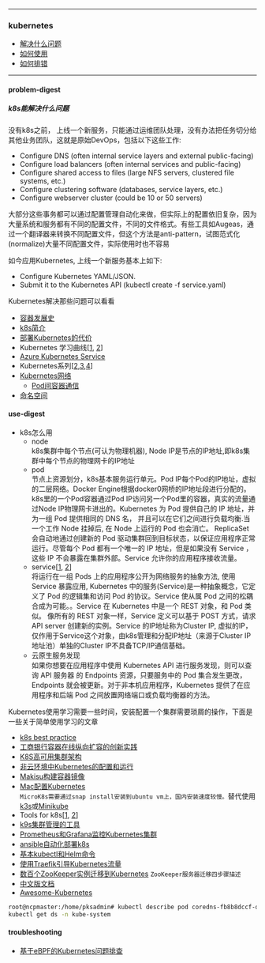 
---

### kubernetes
+ [解决什么问题](#problem-digest)
+ [如何使用](#use-digest)
+ [如何排错](#troubleshooting)

---

#### problem-digest
##### k8s能解决什么问题

没有k8s之前， 上线一个新服务，只能通过运维团队处理，没有办法把任务切分给其他业务团队，这就是原始DevOps，包括以下这些工作:

+ Configure DNS (often internal service layers and external public-facing)
+ Configure load balancers (often internal services and public-facing)
+ Configure shared access to files (large NFS servers, clustered file systems, etc.)
+ Configure clustering software (databases, service layers, etc.)
+ Configure webserver cluster (could be 10 or 50 servers)

大部分这些事务都可以通过配置管理自动化来做，但实际上的配置依旧复杂，因为大量系统和服务都有不同的配置文件，不同的文件格式。有些工具如Augeas，通过一个翻译器来转换不同配置文件，但这个方法是anti-pattern，试图范式化(normalize)大量不同配置文件，实际使用时也不容易

如今应用Kubernetes, 上线一个新服务基本上如下:

+ Configure Kubernetes YAML/JSON.
+ Submit it to the Kubernetes API (kubectl create -f service.yaml)

Kubernetes解决那些问题可以看看
+ [容器发展史](https://mp.weixin.qq.com/s/ccFkJJz97KcuXdO3r5zdXA)
+ [k8s简介](https://mp.weixin.qq.com/s/JSipXCkLAMIpNa4UGDRogQ)
+ [部署Kubernetes的代价](https://mp.weixin.qq.com/s/zzn61ADe2RA7K0L4-EMAOA)
+ Kubernetes 学习曲线[[1](https://mp.weixin.qq.com/s/H8guIwQlMoKnN9OI_Om3RA), [2](https://opensource.com/article/19/6/kubernetes-basics)]
+ [Azure Kubernetes Service](https://docs.microsoft.com/en-us/azure/aks/concepts-clusters-workloads)
+ Kubernetes系列[[2](https://mp.weixin.qq.com/s/OZGLS0UsN9PiMqMaOzzpJA),[3](https://mp.weixin.qq.com/s/EHoSVCDFZoQar32nkl2-Mw),[4](https://mp.weixin.qq.com/s/ZjqEy4hCnGEcBdVfrFgzRQ)]
+ [Kubernetes网络](https://mp.weixin.qq.com/s/SClypa7ahDtnxsuWZdu8BQ)
    + [Pod间容器通信](https://mp.weixin.qq.com/s/I2qA29Lpkdnowd8Txv7ftg)
+ [命名空间](https://mp.weixin.qq.com/s/KzhBWfbHDZaqFqN-jUsUCw)

#### use-digest
+ k8s怎么用
    - node  
    k8s集群中每个节点(可认为物理机器), Node IP是节点的IP地址,即k8s集群中每个节点的物理网卡的IP地址
    - pod   
    节点上资源划分，k8s基本服务运行单元。Pod IP每个Pod的IP地址，虚拟的二层网络。Docker Engine根据docker0网桥的IP地址段进行分配的。k8s里的一个Pod容器通过Pod IP访问另一个Pod里的容器，真实的流量通过Node IP物理网卡进出的。Kubernetes 为 Pod 提供自己的 IP 地址，并为一组 Pod 提供相同的 DNS 名， 并且可以在它们之间进行负载均衡.当一个工作 Node 挂掉后, 在 Node 上运行的 Pod 也会消亡。 ReplicaSet 会自动地通过创建新的 Pod 驱动集群回到目标状态，以保证应用程序正常运行。尽管每个 Pod 都有一个唯一的 IP 地址，但是如果没有 Service ，这些 IP 不会暴露在集群外部。Service 允许你的应用程序接收流量。
    - service[[1](https://kubernetes.io/zh-cn/docs/tutorials/kubernetes-basics/expose/expose-intro/), [2](https://kubernetes.io/zh-cn/docs/concepts/services-networking/service/)]   
    将运行在一组 Pods 上的应用程序公开为网络服务的抽象方法, 使用 Service 暴露应用, Kubernetes 中的服务(Service)是一种抽象概念，它定义了 Pod 的逻辑集和访问 Pod 的协议。Service 使从属 Pod 之间的松耦合成为可能。。Service 在 Kubernetes 中是一个 REST 对象，和 Pod 类似。 像所有的 REST 对象一样，Service 定义可以基于 POST 方式，请求 API server 创建新的实例。Service 的IP地址称为Cluster IP, 虚拟的IP，仅作用于Service这个对象，由k8s管理和分配IP地址（来源于Cluster IP地址池）单独的Cluster IP不具备TCP/IP通信基础。
    - 云原生服务发现   
    如果你想要在应用程序中使用 Kubernetes API 进行服务发现，则可以查询 API 服务器 的 Endpoints 资源，只要服务中的 Pod 集合发生更改，Endpoints 就会被更新。对于非本机应用程序，Kubernetes 提供了在应用程序和后端 Pod 之间放置网络端口或负载均衡器的方法。

Kubernetes使用学习需要一些时间，安装配置一个集群需要琐屑的操作，下面是一些关于简单使用学习的文章
+ [k8s best practice](https://mp.weixin.qq.com/s/KLrQ2n_Kk_DR6puIsgmOqg)
+ [工商银行容器在线纵向扩容的创新实践](https://mp.weixin.qq.com/s/VFYblOnEG2VbjnBbaqXdiA)
+ [K8S高可用集群架构](https://mp.weixin.qq.com/s/uyLBMHmr0cRsRLGs4nwnjg)
+ [非云环境中Kubernetes的配置和运行](https://mp.weixin.qq.com/s/EdSxylOX6Yk77CXBak-3uQ)
+ [Makisu构建容器镜像](https://mp.weixin.qq.com/s/avUG1v9XHCGWAkNg3qG_Dw)
+ [Mac配置Kubernetes](https://mp.weixin.qq.com/s/A0hogBew98ekE-HDXVYNkA)  
    `MicroK8s需要通过snap install安装到ubuntu vm上，国内安装速度较慢。`替代使用[k3s](https://k3s.io/)或[Minikube](https://github.com/kubernetes/minikube)
+ Tools for k8s[[1](https://mp.weixin.qq.com/s/nsfr6sArLotsB9U4MU7-wg), [2](https://mp.weixin.qq.com/s/CAroslMhKt21y6_XYYXqQg)]
+ [k9s集群管理的工具](https://mp.weixin.qq.com/s/Jwy42KmPhMC_1sfFrizoLQ)
+ [Prometheus和Grafana监控Kubernetes集群](https://mp.weixin.qq.com/s/ZvbK2AMNugi6DHHqBw9HCg)
+ [ansible自动化部署k8s](https://github.com/easzlab/kubeasz)
+ [基本kubectl和Helm命令](https://mp.weixin.qq.com/s/JpCVNcU2hrfHS2d_Xcttvw)
+ [使用Traefik引导Kubernetes流量](https://mp.weixin.qq.com/s/edMBhL5XtyAsILHSeTWBdA)
+ [数百个ZooKeeper实例迁移到Kubernetes](https://mp.weixin.qq.com/s/AaVTgZc_vUtKD_WytKIW5A)
    `ZooKeeper服务器迁移四步骤描述`
+ [中文版文档](https://linfan1.gitbooks.io/kubernetes-chinese-docs/content/index.html)
+ [Awesome-Kubernetes](https://ramitsurana.gitbooks.io/awesome-kubernetes/content/)

```sh
root@ncpmaster:/home/pksadmin# kubectl describe pod coredns-fb8b8dccf-q78fl -n kube-system
kubectl get ds -n kube-system
```

#### troubleshooting
+ [基于eBPF的Kubernetes问题排查](https://mp.weixin.qq.com/s/--8iEky-XCL0Y0bYM52iHQ)